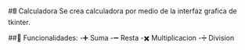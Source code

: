 #🖩  Calculadora
Se crea calculadora por medio de la interfaz grafica de tkinter.

##🔘 Funcionalidades:
-➕ Suma 
-➖ Resta
-✖️ Multiplicacion
-➗ Division
